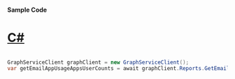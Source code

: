 #### Sample Code
# [C#](#tab/Csharp)

```C#

GraphServiceClient graphClient = new GraphServiceClient();
var getEmailAppUsageAppsUserCounts = await graphClient.Reports.GetEmailAppUsageAppsUserCounts.Request().GetAsync();

```